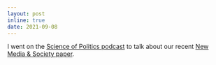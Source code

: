 ```yaml
---
layout: post
inline: true
date: 2021-09-08
---
```


I went on the [Science of Politics podcast](https://www.niskanencenter.org/how-the-media-economy-drives-political-news/) to talk about our recent [New Media & Society paper](https://journals.sagepub.com/doi/abs/10.1177/14614448211027173).